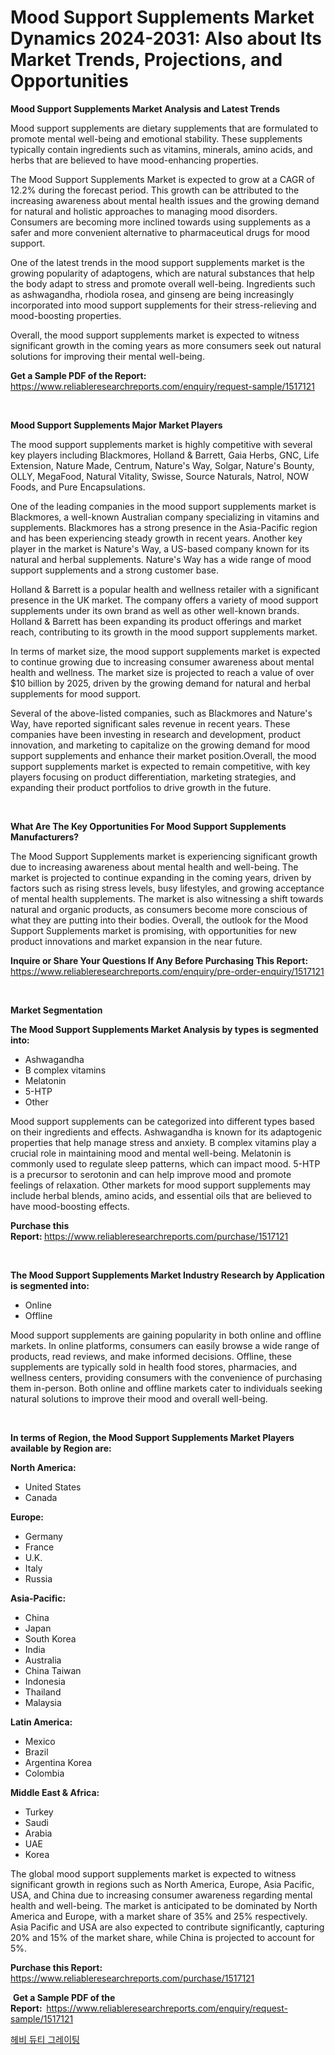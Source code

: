 <p><h1>Mood Support Supplements Market Dynamics 2024-2031: Also about Its Market Trends, Projections, and Opportunities</h1></p><p><strong>Mood Support Supplements Market Analysis and Latest Trends</strong></p>
<p><p>Mood support supplements are dietary supplements that are formulated to promote mental well-being and emotional stability. These supplements typically contain ingredients such as vitamins, minerals, amino acids, and herbs that are believed to have mood-enhancing properties.</p><p>The Mood Support Supplements Market is expected to grow at a CAGR of 12.2% during the forecast period. This growth can be attributed to the increasing awareness about mental health issues and the growing demand for natural and holistic approaches to managing mood disorders. Consumers are becoming more inclined towards using supplements as a safer and more convenient alternative to pharmaceutical drugs for mood support.</p><p>One of the latest trends in the mood support supplements market is the growing popularity of adaptogens, which are natural substances that help the body adapt to stress and promote overall well-being. Ingredients such as ashwagandha, rhodiola rosea, and ginseng are being increasingly incorporated into mood support supplements for their stress-relieving and mood-boosting properties.</p><p>Overall, the mood support supplements market is expected to witness significant growth in the coming years as more consumers seek out natural solutions for improving their mental well-being.</p></p>
<p><strong>Get a Sample PDF of the Report:&nbsp;</strong> <a href="https://www.reliableresearchreports.com/enquiry/request-sample/1517121">https://www.reliableresearchreports.com/enquiry/request-sample/1517121</a></p>
<p>&nbsp;</p>
<p><strong>Mood Support Supplements Major Market Players</strong></p>
<p><p>The mood support supplements market is highly competitive with several key players including Blackmores, Holland & Barrett, Gaia Herbs, GNC, Life Extension, Nature Made, Centrum, Nature's Way, Solgar, Nature's Bounty, OLLY, MegaFood, Natural Vitality, Swisse, Source Naturals, Natrol, NOW Foods, and Pure Encapsulations. </p><p>One of the leading companies in the mood support supplements market is Blackmores, a well-known Australian company specializing in vitamins and supplements. Blackmores has a strong presence in the Asia-Pacific region and has been experiencing steady growth in recent years. Another key player in the market is Nature's Way, a US-based company known for its natural and herbal supplements. Nature's Way has a wide range of mood support supplements and a strong customer base.</p><p>Holland & Barrett is a popular health and wellness retailer with a significant presence in the UK market. The company offers a variety of mood support supplements under its own brand as well as other well-known brands. Holland & Barrett has been expanding its product offerings and market reach, contributing to its growth in the mood support supplements market.</p><p>In terms of market size, the mood support supplements market is expected to continue growing due to increasing consumer awareness about mental health and wellness. The market size is projected to reach a value of over $10 billion by 2025, driven by the growing demand for natural and herbal supplements for mood support.</p><p>Several of the above-listed companies, such as Blackmores and Nature's Way, have reported significant sales revenue in recent years. These companies have been investing in research and development, product innovation, and marketing to capitalize on the growing demand for mood support supplements and enhance their market position.Overall, the mood support supplements market is expected to remain competitive, with key players focusing on product differentiation, marketing strategies, and expanding their product portfolios to drive growth in the future.</p></p>
<p>&nbsp;</p>
<p><strong>What Are The Key Opportunities For Mood Support Supplements Manufacturers?</strong></p>
<p><p>The Mood Support Supplements market is experiencing significant growth due to increasing awareness about mental health and well-being. The market is projected to continue expanding in the coming years, driven by factors such as rising stress levels, busy lifestyles, and growing acceptance of mental health supplements. The market is also witnessing a shift towards natural and organic products, as consumers become more conscious of what they are putting into their bodies. Overall, the outlook for the Mood Support Supplements market is promising, with opportunities for new product innovations and market expansion in the near future.</p></p>
<p><strong>Inquire or Share Your Questions If Any Before Purchasing This Report:</strong> <a href="https://www.reliableresearchreports.com/enquiry/pre-order-enquiry/1517121">https://www.reliableresearchreports.com/enquiry/pre-order-enquiry/1517121</a></p>
<p>&nbsp;</p>
<p><strong>Market Segmentation</strong></p>
<p><strong>The Mood Support Supplements Market Analysis by types is segmented into:</strong></p>
<p><ul><li>Ashwagandha</li><li>B complex vitamins</li><li>Melatonin</li><li>5-HTP</li><li>Other</li></ul></p>
<p><p>Mood support supplements can be categorized into different types based on their ingredients and effects. Ashwagandha is known for its adaptogenic properties that help manage stress and anxiety. B complex vitamins play a crucial role in maintaining mood and mental well-being. Melatonin is commonly used to regulate sleep patterns, which can impact mood. 5-HTP is a precursor to serotonin and can help improve mood and promote feelings of relaxation. Other markets for mood support supplements may include herbal blends, amino acids, and essential oils that are believed to have mood-boosting effects.</p></p>
<p><strong>Purchase this Report:&nbsp;</strong><a href="https://www.reliableresearchreports.com/purchase/1517121">https://www.reliableresearchreports.com/purchase/1517121</a></p>
<p>&nbsp;</p>
<p><strong>The Mood Support Supplements Market Industry Research by Application is segmented into:</strong></p>
<p><ul><li>Online</li><li>Offline</li></ul></p>
<p><p>Mood support supplements are gaining popularity in both online and offline markets. In online platforms, consumers can easily browse a wide range of products, read reviews, and make informed decisions. Offline, these supplements are typically sold in health food stores, pharmacies, and wellness centers, providing consumers with the convenience of purchasing them in-person. Both online and offline markets cater to individuals seeking natural solutions to improve their mood and overall well-being.</p></p>
<p>&nbsp;</p>
<p><strong>In terms of Region, the Mood Support Supplements Market Players available by Region are:</strong></p>
<p>
    <p> <strong> North America: </strong>
        <ul>
            <li>United States</li>
            <li>Canada</li>
        </ul>
        </p> 
    <p> <strong> Europe: </strong>
        <ul>
            <li>Germany</li>
            <li>France</li>
            <li>U.K.</li>
            <li>Italy</li>
            <li>Russia</li>
        </ul>
        </p> 
    <p> <strong> Asia-Pacific: </strong>
        <ul>
            <li>China</li>
            <li>Japan</li>
            <li>South Korea</li>
            <li>India</li>
            <li>Australia</li>
            <li>China Taiwan</li>
            <li>Indonesia</li>
            <li>Thailand</li>
            <li>Malaysia</li>
        </ul>
        </p> 
    <p> <strong> Latin America: </strong>
        <ul>
            <li>Mexico</li>
            <li>Brazil</li>
            <li>Argentina Korea</li>
            <li>Colombia</li>
        </ul>
        </p> 
    <p> <strong> Middle East & Africa: </strong>
        <ul>
            <li>Turkey</li>
            <li>Saudi</li>
            <li>Arabia</li>
            <li>UAE</li>
            <li>Korea</li>
        </ul>
    </p>
    </p>
<p><p>The global mood support supplements market is expected to witness significant growth in regions such as North America, Europe, Asia Pacific, USA, and China due to increasing consumer awareness regarding mental health and well-being. The market is anticipated to be dominated by North America and Europe, with a market share of 35% and 25% respectively. Asia Pacific and USA are also expected to contribute significantly, capturing 20% and 15% of the market share, while China is projected to account for 5%.</p></p>
<p><strong>Purchase this Report: </strong><a href="https://www.reliableresearchreports.com/purchase/1517121">https://www.reliableresearchreports.com/purchase/1517121</a></p>
<p>&nbsp;<strong>Get a Sample PDF of the Report:&nbsp;&nbsp;</strong><a href="https://www.reliableresearchreports.com/enquiry/request-sample/1517121">https://www.reliableresearchreports.com/enquiry/request-sample/1517121</a></p>
<p><strong></strong></p>
<p><p><a href="https://github.com/akzkkws047661437/Market-Research-Report-List-1/blob/main/14216905103.md">헤비 듀티 그레이팅</a></p></p>